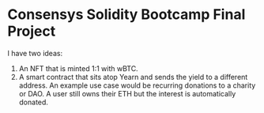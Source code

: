 # Consensys Solidity Bootcamp Final Project

I have two ideas:

1. An NFT that is minted 1:1 with wBTC.
2. A smart contract that sits atop Yearn and sends the yield to a different address. An example use case would be recurring donations to a charity or DAO. A user still owns their ETH but the interest is automatically donated.
